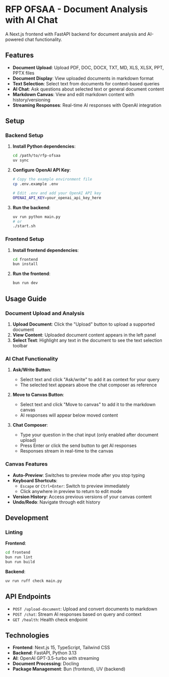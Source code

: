 # RFP OFSAA - Document Analysis with AI Chat

A Next.js frontend with FastAPI backend for document analysis and AI-powered chat functionality.

## Features

- **Document Upload**: Upload PDF, DOC, DOCX, TXT, MD, XLS, XLSX, PPT, PPTX files
- **Document Display**: View uploaded documents in markdown format
- **Text Selection**: Select text from documents for context-based queries
- **AI Chat**: Ask questions about selected text or general document content
- **Markdown Canvas**: View and edit markdown content with history/versioning
- **Streaming Responses**: Real-time AI responses with OpenAI integration

## Setup

### Backend Setup

1. **Install Python dependencies**:
   ```bash
   cd /path/to/rfp-ofsaa
   uv sync
   ```

2. **Configure OpenAI API Key**:
   ```bash
   # Copy the example environment file
   cp .env.example .env
   
   # Edit .env and add your OpenAI API key
   OPENAI_API_KEY=your_openai_api_key_here
   ```

3. **Run the backend**:
   ```bash
   uv run python main.py
   # or
   ./start.sh
   ```

### Frontend Setup

1. **Install frontend dependencies**:
   ```bash
   cd frontend
   bun install
   ```

2. **Run the frontend**:
   ```bash
   bun run dev
   ```

## Usage Guide

### Document Upload and Analysis

1. **Upload Document**: Click the "Upload" button to upload a supported document
2. **View Content**: Uploaded document content appears in the left panel
3. **Select Text**: Highlight any text in the document to see the text selection toolbar

### AI Chat Functionality

1. **Ask/Write Button**: 
   - Select text and click "Ask/write" to add it as context for your query
   - The selected text appears above the chat composer as reference

2. **Move to Canvas Button**:
   - Select text and click "Move to canvas" to add it to the markdown canvas
   - AI responses will appear below moved content

3. **Chat Composer**:
   - Type your question in the chat input (only enabled after document upload)
   - Press Enter or click the send button to get AI responses
   - Responses stream in real-time to the canvas

### Canvas Features

- **Auto-Preview**: Switches to preview mode after you stop typing
- **Keyboard Shortcuts**: 
  - `Escape` or `Ctrl+Enter`: Switch to preview immediately
  - Click anywhere in preview to return to edit mode
- **Version History**: Access previous versions of your canvas content
- **Undo/Redo**: Navigate through edit history

## Development

### Linting

**Frontend**:
```bash
cd frontend
bun run lint
bun run build
```

**Backend**:
```bash
uv run ruff check main.py
```

## API Endpoints

- `POST /upload-document`: Upload and convert documents to markdown
- `POST /chat`: Stream AI responses based on query and context
- `GET /health`: Health check endpoint

## Technologies

- **Frontend**: Next.js 15, TypeScript, Tailwind CSS
- **Backend**: FastAPI, Python 3.13
- **AI**: OpenAI GPT-3.5-turbo with streaming
- **Document Processing**: Docling
- **Package Management**: Bun (frontend), UV (backend)